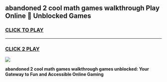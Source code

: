 
## abandoned 2 cool math games walkthrough Play Online 👋 Unblocked Games
<h3>
<a href="https://news.freeplayer.one?title=abandoned_2_cool_math_games_walkthrough&ref=17CMG">CLICK TO PLAY</a></h3>
<hr>

<h3>
<a href="https://news.freeplayer.one?title=abandoned_2_cool_math_games_walkthrough&ref=17CMG">CLICK 2 PLAY</a>
  
</h3>

<a href="https://news.freeplayer.one?title=abandoned_2_cool_math_games_walkthrough&ref=17CMG/"><img src="https://clearcache.store/games.png"></a>


**abandoned 2 cool math games walkthrough games unblocked: Your Gateway to Fun and Accessible Online Gaming**

